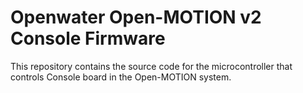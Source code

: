 # Openwater Open-MOTION v2 Console Firmware

This repository contains the source code for the microcontroller that controls Console board in the Open-MOTION system.